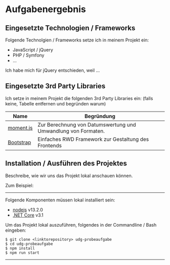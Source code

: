 # Aufgabenergebnis

## Eingesetzte Technologien / Frameworks

Folgende Technolgien / Frameworks setze ich in meinem Projekt ein:

- JavaScript / jQuery
- PHP / Symfony
- ...

Ich habe mich für jQuery entschieden, weil ...

## Eingesetzte 3rd Party Libraries

Ich setze in meinem Projekt die folgenden 3rd Party Libraries ein: (falls keine, Tabelle entfernen und begründen warum)

| Name                                   | Begründung                                                    |
| -------------------------------------- | ------------------------------------------------------------- |
| [moment.js](https://momentjs.com/)     | Zur Berechnung von Datumswertung und Umwandlung von Formaten. |
| [Bootstrap](https://getbootstrap.com/) | Einfaches RWD Framework zur Gestaltung des Frontends          |

## Installation / Ausführen des Projektes

Beschreibe, wie wir uns das Projekt lokal anschauen können.

Zum Beispiel:

---

Folgende Komponenten müssen lokal installiert sein:

- [nodejs](https://nodejs.org/en/) v13.2.0
- [.NET Core](https://dotnet.microsoft.com/download) v3.1

Um das Projekt lokal auszuführen, folgendes in der Commandline / Bash eingeben:

```console
$ git clone <linktorepository> udg-probeaufgabe
$ cd udg-probeaufgabe
$ npm install
$ npm run start
```

---

